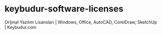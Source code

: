 # keybudur-software-licenses
Orijinal Yazılım Lisansları | Windows, Office, AutoCAD, CorelDraw, SketchUp | Keybudur.com
